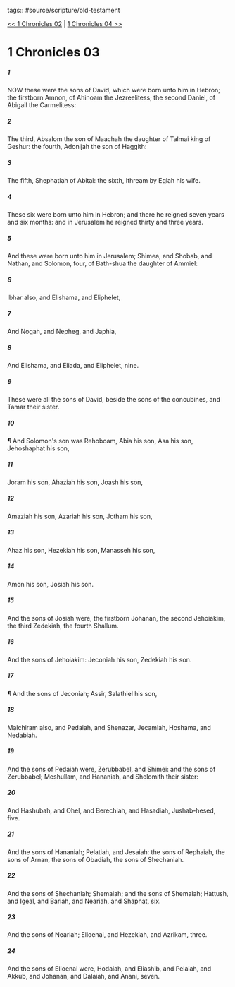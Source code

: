 tags:: #source/scripture/old-testament

[<< 1 Chronicles 02](/old-testament/13_1_Chronicles/1_Chronicles_02.md) | [1 Chronicles 04 >>](/old-testament/13_1_Chronicles/1_Chronicles_04.md)

# 1 Chronicles 03

##### 1

NOW these were the sons of David, which were born unto him in Hebron; the firstborn Amnon, of Ahinoam the Jezreelitess; the second Daniel, of Abigail the Carmelitess:

##### 2

The third, Absalom the son of Maachah the daughter of Talmai king of Geshur: the fourth, Adonijah the son of Haggith:

##### 3

The fifth, Shephatiah of Abital: the sixth, Ithream by Eglah his wife.

##### 4

These six were born unto him in Hebron; and there he reigned seven years and six months: and in Jerusalem he reigned thirty and three years.

##### 5

And these were born unto him in Jerusalem; Shimea, and Shobab, and Nathan, and Solomon, four, of Bath-shua the daughter of Ammiel:

##### 6

Ibhar also, and Elishama, and Eliphelet,

##### 7

And Nogah, and Nepheg, and Japhia,

##### 8

And Elishama, and Eliada, and Eliphelet, nine.

##### 9

These were all the sons of David, beside the sons of the concubines, and Tamar their sister.

##### 10

¶ And Solomon's son was Rehoboam, Abia his son, Asa his son, Jehoshaphat his son,

##### 11

Joram his son, Ahaziah his son, Joash his son,

##### 12

Amaziah his son, Azariah his son, Jotham his son,

##### 13

Ahaz his son, Hezekiah his son, Manasseh his son,

##### 14

Amon his son, Josiah his son.

##### 15

And the sons of Josiah were, the firstborn Johanan, the second Jehoiakim, the third Zedekiah, the fourth Shallum.

##### 16

And the sons of Jehoiakim: Jeconiah his son, Zedekiah his son.

##### 17

¶ And the sons of Jeconiah; Assir, Salathiel his son,

##### 18

Malchiram also, and Pedaiah, and Shenazar, Jecamiah, Hoshama, and Nedabiah.

##### 19

And the sons of Pedaiah were, Zerubbabel, and Shimei: and the sons of Zerubbabel; Meshullam, and Hananiah, and Shelomith their sister:

##### 20

And Hashubah, and Ohel, and Berechiah, and Hasadiah, Jushab-hesed, five.

##### 21

And the sons of Hananiah; Pelatiah, and Jesaiah: the sons of Rephaiah, the sons of Arnan, the sons of Obadiah, the sons of Shechaniah.

##### 22

And the sons of Shechaniah; Shemaiah; and the sons of Shemaiah; Hattush, and Igeal, and Bariah, and Neariah, and Shaphat, six.

##### 23

And the sons of Neariah; Elioenai, and Hezekiah, and Azrikam, three.

##### 24

And the sons of Elioenai were, Hodaiah, and Eliashib, and Pelaiah, and Akkub, and Johanan, and Dalaiah, and Anani, seven.
